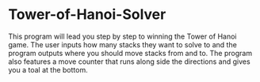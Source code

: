 # Tower-of-Hanoi-Solver

This program will lead you step by step to winning the Tower of Hanoi game. The user inputs how many stacks they want to solve to and the program outputs where you should move stacks from and to. The program also features a move counter that runs along side the directions and gives you a toal at the bottom.
